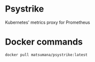 # Psystrike

Kubernetes' metrics proxy for Prometheus

# Docker commands

```
docker pull matsumana/psystrike:latest
```
